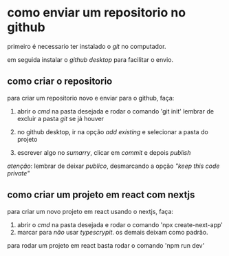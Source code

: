 # como enviar um repositorio no github
primeiro é necessario ter instalado o _git_ no computador.

em seguida instalar o _github desktop_ para facilitar o envio.

## como criar o repositorio
para criar um repositorio novo e enviar para o github, faça:

1. abrir o _cmd_ na pasta desejada e rodar o comando 'git init'
lembrar de excluir a pasta _git_ se já houver

2. no github desktop, ir na opção _add existing_ e selecionar a pasta do projeto

3. escrever algo no _sumarry_, clicar em _commit_ e depois _publish_

_atenção_: lembrar de deixar _publico_, desmarcando a opção _"keep this code private"_

## como criar um projeto em react com nextjs
para criar um novo projeto em react usando o nextjs, faça:

1. abrir o _cmd_ na pasta desejada e rodar o comando 'npx  create-next-app'
2. marcar para _não_ usar _typescrypit_. os demais deixam como padrão.

para rodar um projeto em react basta rodar o comando 'npm run dev'
